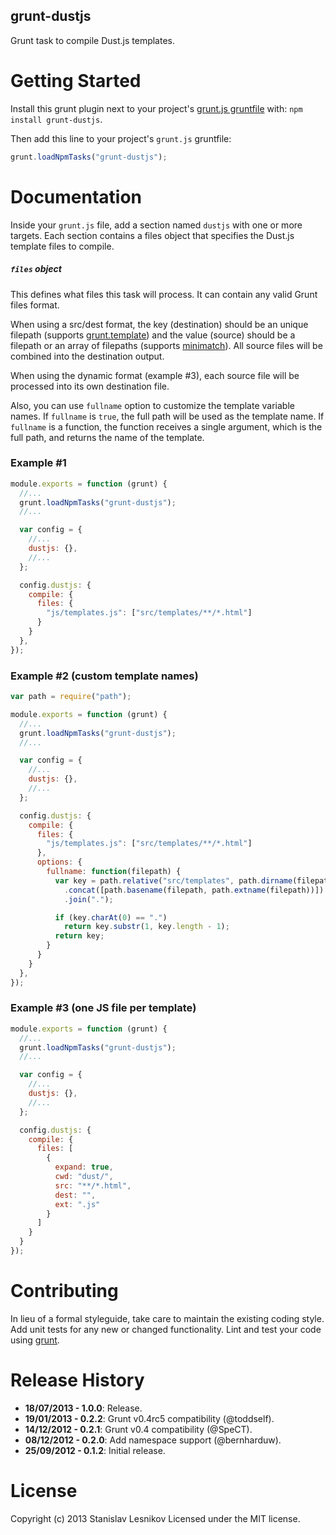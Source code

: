grunt-dustjs
----------

Grunt task to compile Dust.js templates.

Getting Started
===============

Install this grunt plugin next to your project's [grunt.js gruntfile][getting_started] with: `npm install grunt-dustjs`.

Then add this line to your project's `grunt.js` gruntfile:

```javascript
grunt.loadNpmTasks("grunt-dustjs");
```

[getting_started]: https://github.com/gruntjs/grunt/wiki/Getting-started
[grunt]: http://gruntjs.com

Documentation
=============

Inside your `grunt.js` file, add a section named `dustjs` with one or more targets. Each section contains a files object that specifies the Dust.js template files to compile.

##### `files` object

This defines what files this task will process. It can contain any valid Grunt files format.

When using a src/dest format, the key (destination) should be an unique filepath (supports [grunt.template](https://github.com/gruntjs/grunt/wiki/grunt.template)) and the value (source) should be a filepath or an array of filepaths (supports [minimatch](https://github.com/isaacs/minimatch)). All source files will be combined into the destination output.

When using the dynamic format (example #3), each source file will be processed into its own destination file.

Also, you can use `fullname` option to customize the template variable names. If `fullname` is `true`, the full path will be used as the template name. If `fullname` is a function, the function receives a single argument, which is the full path, and returns the name of the template.

### Example #1

```javascript
module.exports = function (grunt) {
  //...
  grunt.loadNpmTasks("grunt-dustjs");
  //...

  var config = {
    //...
    dustjs: {},
    //...
  };

  config.dustjs: {
    compile: {
      files: {
        "js/templates.js": ["src/templates/**/*.html"]
      }
    }
  },
});
```

### Example #2 (custom template names)

```javascript
var path = require("path");

module.exports = function (grunt) {
  //...
  grunt.loadNpmTasks("grunt-dustjs");
  //...

  var config = {
    //...
    dustjs: {},
    //...
  };

  config.dustjs: {
    compile: {
      files: {
        "js/templates.js": ["src/templates/**/*.html"]
      },
      options: {
        fullname: function(filepath) {
          var key = path.relative("src/templates", path.dirname(filepath)).split(path.sep) // folder names
            .concat([path.basename(filepath, path.extname(filepath))]) // template name
            .join(".");

          if (key.charAt(0) == ".")
            return key.substr(1, key.length - 1);
          return key;
        }
      }
    }
  },
});
```


### Example #3 (one JS file per template)

```javascript
module.exports = function (grunt) {
  //...
  grunt.loadNpmTasks("grunt-dustjs");
  //...

  var config = {
    //...
    dustjs: {},
    //...
  };

  config.dustjs: {
    compile: {
      files: [
        {
          expand: true,
          cwd: "dust/",
          src: "**/*.html",
          dest: "",
          ext: ".js"
        }
      ]
    }
  }
});
```


Contributing
============

In lieu of a formal styleguide, take care to maintain the existing coding style. Add unit tests for any new or changed functionality. Lint and test your code using [grunt][grunt].

Release History
===============
*   __18/07/2013 - 1.0.0__: Release.
*   __19/01/2013 - 0.2.2__: Grunt v0.4rc5 compatibility (@toddself).
*   __14/12/2012 - 0.2.1__: Grunt v0.4 compatibility (@SpeCT).
*   __08/12/2012 - 0.2.0__: Add namespace support (@bernharduw).
*   __25/09/2012 - 0.1.2__: Initial release.

License
=======

Copyright (c) 2013 Stanislav Lesnikov
Licensed under the MIT license.
